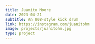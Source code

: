 ```yaml
---
title: Juanito Moore
date: 2023-04-21
subtitle: An 808-style kick drum
link: https://instagram.com/juanitohm
image: projects/juanitohm.jpg
type: project
---
```

